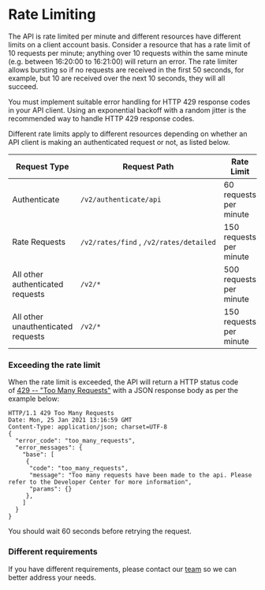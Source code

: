 [_metadata_:menu_title]:- "Rate Limiting"
[_metadata_:order]:- "7"

# Rate Limiting

The API is rate limited per minute and different resources have different limits on a client account basis. Consider a resource that has a rate limit of 10 requests per minute; anything over 10 requests within the same minute (e.g. between 16:20:00 to 16:21:00) will return an error. The rate limiter allows bursting so if no requests are received in the first 50 seconds, for example, but 10 are received over the next 10 seconds, they will all succeed.

You must implement suitable error handling for HTTP 429 response codes in your API client. Using an exponential backoff with a random jitter is the recommended way to handle HTTP 429 response codes.

Different rate limits apply to different resources depending on whether an API client is making an authenticated request or not, as listed below.

| Request Type | Request Path | Rate Limit |
| --- | --- | --- |
| Authenticate | `/v2/authenticate/api` | 60 requests per minute |
| Rate Requests | `/v2/rates/find` , `/v2/rates/detailed` | 150 requests per minute |
| All other authenticated requests | `/v2/*` | 500 requests per minute |
| All other unauthenticated requests | `/v2/*` | 150 requests per minute |

### Exceeding the rate limit

When the rate limit is exceeded, the API will return a HTTP status code of [429 -- "Too Many Requests"](https://tools.ietf.org/html/rfc6585) with a JSON response body as per the example below:

```
HTTP/1.1 429 Too Many Requests
Date: Mon, 25 Jan 2021 13:16:59 GMT
Content-Type: application/json; charset=UTF-8
{
  "error_code": "too_many_requests",
  "error_messages": {
    "base": [
     {
      "code": "too_many_requests",
      "message": "Too many requests have been made to the api. Please refer to the Developer Center for more information",
      "params": {}
     },
    ]
  }
}
```

You should wait 60 seconds before retrying the request.

### Different requirements

If you have different requirements, please contact our [team](https://www.currencycloud.com/contact/) so we can better address your needs.
